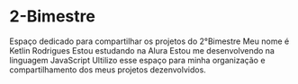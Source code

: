 # 2-Bimestre
Espaço dedicado para compartilhar os projetos do 2°Bimestre 
Meu nome é Ketlin Rodrigues 
Estou estudando na Alura 
Estou me desenvolvendo na linguagem JavaScript
Ultilizo esse espaço para minha organização e compartilhamento dos meus projetos dezenvolvidos.
